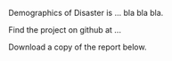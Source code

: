 Demographics of Disaster is ... bla bla bla.

Find the project on github at ...

Download a copy of the report below.
